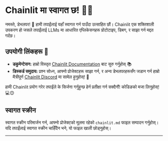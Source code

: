 <!--
CO_OP_TRANSLATOR_METADATA:
{
  "original_hash": "c49526c7abc56b0b5f1e835c1739f18e",
  "translation_date": "2025-09-24T15:30:08+00:00",
  "source_file": "Module08/chainlit.md",
  "language_code": "ne"
}
-->
# Chainlit मा स्वागत छ! 🚀🤖

नमस्ते, डेभलपर! 👋 हामी तपाईंलाई यहाँ स्वागत गर्न पाउँदा उत्साहित छौं। Chainlit एक शक्तिशाली उपकरण हो जसले तपाईंलाई LLMs मा आधारित एप्लिकेसनहरू प्रोटोटाइप, डिबग, र साझा गर्न मद्दत गर्दछ।

## उपयोगी लिंकहरू 🔗

- **डकुमेन्टेसन:** हाम्रो विस्तृत [Chainlit Documentation](https://docs.chainlit.io) बाट सुरु गर्नुहोस् 📚
- **डिस्कर्ड समुदाय:** प्रश्न सोध्न, आफ्नो प्रोजेक्टहरू साझा गर्न, र अन्य डेभलपरहरूसँग जडान गर्न हाम्रो मैत्रीपूर्ण [Chainlit Discord](https://discord.gg/k73SQ3FyUh) मा सामेल हुनुहोस्! 💬

हामी Chainlit प्रयोग गरेर तपाईंले के सिर्जना गर्नुहुन्छ हेर्न प्रतीक्षा गर्न सक्दैनौं! कोडिङको मजा लिनुहोस्! 💻😊

## स्वागत स्क्रीन

स्वागत स्क्रीन परिमार्जन गर्न, आफ्नो प्रोजेक्टको मूलमा रहेको `chainlit.md` फाइल सम्पादन गर्नुहोस्। यदि तपाईंलाई स्वागत स्क्रीन चाहिँदैन भने, यो फाइल खाली छोड्नुहोस्।

---

